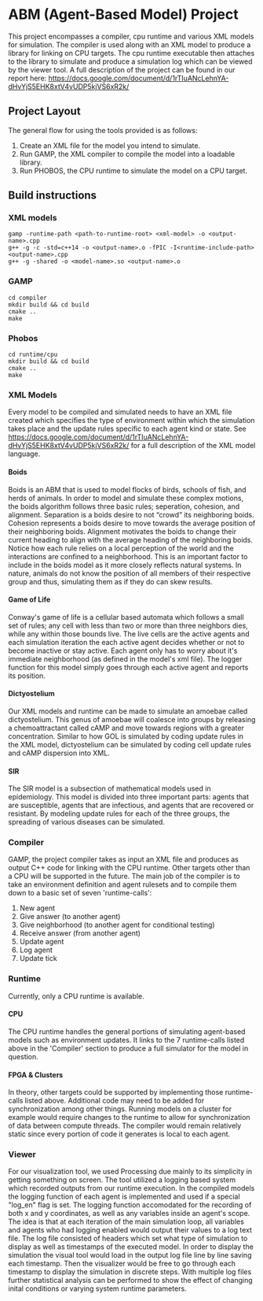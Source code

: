 # ABM (Agent-Based Model) Project
This project encompasses a compiler, cpu runtime and various XML models for simulation. The compiler is used along with an XML model to produce a library for linking on CPU targets. The cpu runtime executable then attaches to the library to simulate and produce a simulation log which can be viewed by the viewer tool.
A full description of the project can be found in our report here: https://docs.google.com/document/d/1rTIuANcLehnYA-dHvYjS5EHK8xtV4vUDP5kjVS6xR2k/
## Project Layout
The general flow for using the tools provided is as follows:
1. Create an XML file for the model you intend to simulate.
2. Run GAMP, the XML compiler to compile the model into a loadable library.
3. Run PHOBOS, the CPU runtime to simulate the model on a CPU target.
## Build instructions
### XML models
```
gamp -runtime-path <path-to-runtime-root> <xml-model> -o <output-name>.cpp
g++ -g -c -std=c++14 -o <output-name>.o -fPIC -I<runtime-include-path> <output-name>.cpp
g++ -g -shared -o <model-name>.so <output-name>.o
```
### GAMP
```
cd compiler
mkdir build && cd build
cmake ..
make
```
### Phobos
```
cd runtime/cpu
mkdir build && cd build
cmake ..
make
```
### XML Models
Every model to be compiled and simulated needs to have an XML file created which specifies the type of environment within which the simulation takes place and the update rules specific to each agent kind or state.
See https://docs.google.com/document/d/1rTIuANcLehnYA-dHvYjS5EHK8xtV4vUDP5kjVS6xR2k/ for a full description of the XML model language.
#### Boids
Boids is an ABM that is used to model flocks of birds, schools of fish, and herds of animals. In order to model and simulate these complex motions, the boids algorithm follows three basic rules; seperation, cohesion, and alignment. Separation is a boids desire to not “crowd” its neighboring boids. Cohesion represents a boids desire to move towards the average position of their neighboring boids. Alignment motivates the boids to change their current heading to align with the average heading of the neighboring boids. Notice how each rule relies on a local perception of the world and the interactions are confined to a neighborhood. This is an important factor to include in the boids model as it more closely reflects natural systems. In nature, animals do not know the position of all members of their respective group and thus, simulating them as if they do can skew results.
#### Game of Life
Conway's game of life is a cellular based automata which follows a small set of rules; any cell with less than two or more than three neighbors dies, while any within those bounds live. The live cells are the active agents and each simulation iteration the each active agent decides whether or not to become inactive or stay active. Each agent only has to worry about it's immediate neighborhood (as defined in the model's xml file). The logger function for this model simply goes through each active agent and reports its position.
#### Dictyostelium
Our XML models and runtime can be made to simulate an amoebae called dictyostelium. This genus of amoebae will coalesce into groups by releasing a chemoattractant called cAMP and move towards regions with a greater concentration. Similar to how GOL is simulated by coding update rules in the XML model, dictyostelium can be simulated by coding cell update rules and cAMP dispersion into XML.
#### SIR
The SIR model is a subsection of mathematical models used in epidemiology. This model is divided into three important parts: agents that are susceptible, agents that are infectious, and agents that are recovered or resistant. By modeling update rules for each of the three groups, the spreading of various diseases can be simulated.
### Compiler
GAMP, the project compiler takes as input an XML file and produces as output C++ code for linking with the CPU runtime. Other targets other than a CPU will be supported in the future. The main job of the compiler is to take an environment definition and agent rulesets and to compile them down to a basic set of seven 'runtime-calls':
1. New agent
2. Give answer (to another agent)
3. Give neighborhood (to another agent for conditional testing)
4. Receive answer (from another agent)
5. Update agent
6. Log agent
7. Update tick
### Runtime
Currently, only a CPU runtime is available.
#### CPU
The CPU runtime handles the general portions of simulating agent-based models such as environment updates. It links to the 7 runtime-calls listed above in the 'Compiler' section to produce a full simulator for the model in question.
#### FPGA & Clusters
In theory, other targets could be supported by implementing those runtime-calls listed above. Additional code may need to be added for synchronization among other things. Running models on a cluster for example would require changes to the runtime to allow for synchronization of data between compute threads. The compiler would remain relatively static since every portion of code it generates is local to each agent.
### Viewer
For our visualization tool, we used Processing due mainly to its simplicity in getting something on screen. The tool utilized a logging based system which recorded outputs from our runtime execution. In the compiled models the logging function of each agent is implemented and used if a special "log_en" flag is set. The logging function accomodated for the recording of both x and y coordinates, as well as any variables inside an agent's scope. The idea is that at each iteration of the main simulation loop, all variables and agents who had logging enabled would output their values to a log text file. The log file consisted of headers which set what type of simulation to display as well as timestamps of the executed model. In order to display the simulation the visual tool would load in the output log file line by line saving each timestamp. Then the visualizer would be free to go through each timestamp to display the simulation in discrete steps. With multiple log files further statistical analysis can be performed to show the effect of changing inital conditions or varying system runtime parameters.
